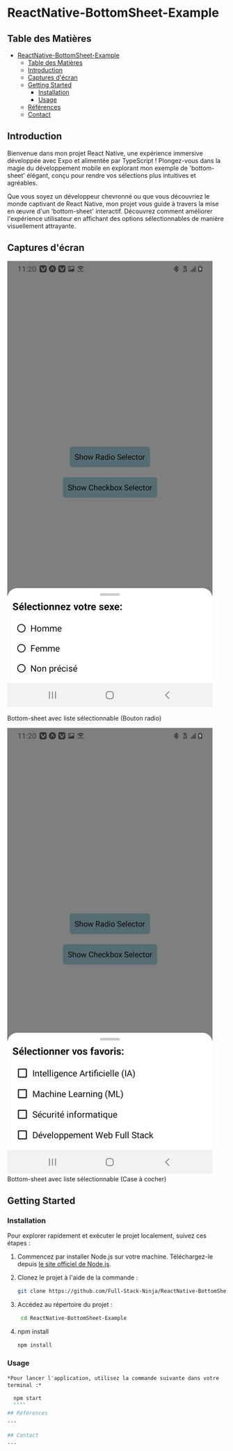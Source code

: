 # ReactNative-BottomSheet-Example

## Table des Matières

- [ReactNative-BottomSheet-Example](#reactnative-bottomsheet-example)
  - [Table des Matières](#table-des-matières)
  - [Introduction](#introduction)
  - [Captures d'écran](#captures-décran)
  - [Getting Started](#getting-started)
    - [Installation](#installation)
    - [Usage](#usage)
  - [Références](#références)
  - [Contact](#contact)

## Introduction

Bienvenue dans mon projet React Native, une expérience immersive développée avec Expo et alimentée par TypeScript ! Plongez-vous dans la magie du développement mobile en explorant mon exemple de 'bottom-sheet' élégant, conçu pour rendre vos sélections plus intuitives et agréables.

Que vous soyez un développeur chevronné ou que vous découvriez le monde captivant de React Native, mon projet vous guide à travers la mise en œuvre d'un 'bottom-sheet' interactif. Découvrez comment améliorer l'expérience utilisateur en affichant des options sélectionnables de manière visuellement attrayante.

## Captures d'écran
![Image 1](./assets/image/preview-1.jpg)

Bottom-sheet avec liste sélectionnable (Bouton radio)

![Image 2](./assets/image/preview-2.jpg)
Bottom-sheet avec liste sélectionnable (Case à cocher)

## Getting Started

### Installation

Pour explorer rapidement et exécuter le projet localement, suivez ces étapes :

1. Commencez par installer Node.js sur votre machine. Téléchargez-le depuis [le site officiel de Node.js](https://nodejs.org/).

2. Clonez le projet à l'aide de la commande :
   
   ```bash
   git clone https://github.com/Full-Stack-Ninja/ReactNative-BottomSheet-Example.git
    ```
3. Accédez au répertoire du projet :
   
   ```bash
    cd ReactNative-BottomSheet-Example
    ```
4. npm install

    ```bash
    npm install
    ````
### Usage

    *Pour lancer l'application, utilisez la commande suivante dans votre terminal :*

  ````bash
    npm start
    ````
## Références
...

## Contact
...
